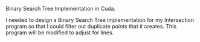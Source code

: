 Binary Search Tree Implementation in Cuda.

I needed to design a Binary Search Tree implementation for my Intersection 
program so that I could filter out duplicate points that it creates. 
This program will be modified to adjust for lines.
